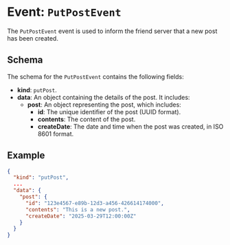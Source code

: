 # Event: `PutPostEvent`

The `PutPostEvent` event is used to inform the friend server that a new post has been created.

## Schema

The schema for the `PutPostEvent` contains the following fields:

- **kind**: `putPost`.
- **data**: An object containing the details of the post. It includes:
  - **post**: An object representing the post, which includes:
    - **id**: The unique identifier of the post (UUID format).
    - **contents**: The content of the post.
    - **createDate**: The date and time when the post was created, in ISO 8601 format.

## Example

```json
{
  "kind": "putPost",
  ...
  "data": {
    "post": {
      "id": "123e4567-e89b-12d3-a456-426614174000",
      "contents": "This is a new post.",
      "createDate": "2025-03-29T12:00:00Z"
    }
  }
}
```
